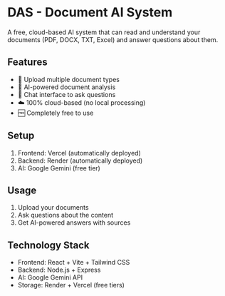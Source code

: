 # DAS - Document AI System

A free, cloud-based AI system that can read and understand your documents (PDF, DOCX, TXT, Excel) and answer questions about them.

## Features

- 📄 Upload multiple document types
- 🤖 AI-powered document analysis
- 💬 Chat interface to ask questions
- ☁️ 100% cloud-based (no local processing)
- 🆓 Completely free to use

## Setup

1. Frontend: Vercel (automatically deployed)
2. Backend: Render (automatically deployed)
3. AI: Google Gemini (free tier)

## Usage

1. Upload your documents
2. Ask questions about the content
3. Get AI-powered answers with sources

## Technology Stack

- Frontend: React + Vite + Tailwind CSS
- Backend: Node.js + Express
- AI: Google Gemini API
- Storage: Render + Vercel (free tiers)
